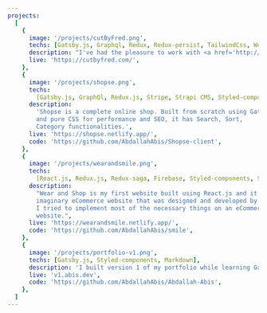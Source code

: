```yaml
---
projects:
  [
    {
      image: '/projects/cutByFred.png',
      techs: [Gatsby.js, Graphql, Redux, Redux-persist, TailwindCss, Wordpress CMS],
      description: "I've had the pleasure to work with <a href='http://standby.pa-th.com/' target='_blank'>PATH</a> to build an online presence for Cut By Fred where they can sell their products and allow clients to book appointments, I handled most of the UI, Functionality, and API calls while PATH has handled wordpress CMS and some of the UI details."  ,
      live: 'https://cutbyfred.com/',
    },
    {
      image: '/projects/shopse.png',
      techs:
        [Gatsby.js, GraphQl, Redux.js, Stripe, Strapi CMS, Styled-components],
      description:
        'Shopse is a complete online shop. Built from scratch using Gatsby
        and pure CSS for performance and SEO, it has Search, Sort,
        Category functionalities.',
      live: 'https://shopse.netlify.app/',
      code: 'https://github.com/AbdallahAbis/Shopse-client',
    },
    {
      image: '/projects/wearandsmile.png',
      techs:
        [React.js, Redux.js, Redux-saga, Firebase, Styled-components, Stripe],
      description:
        "Wear and Shop is my first website built using React.js and it's an
        imaginary eCommerce website that was designed and developed by me.
        I tried to implement most of the necessary things on an eCommerce
        website.",
      live: 'https://wearandsmile.netlify.app/',
      code: 'https://github.com/AbdallahAbis/smile',
    },
    {
      image: '/projects/portfolio-v1.png',
      techs: [Gatsby.js, Styled-components, Markdown],
      description: 'I built version 1 of my portfolio while learning Gatsby.js, the portfolio has bunch of CSS animations and it was re-designed by me as the design was inspired but another person.',
      live: 'v1.abis.dev',
      code: 'https://github.com/AbdallahAbis/Abdallah-Abis',
    },
  ]
---
```

